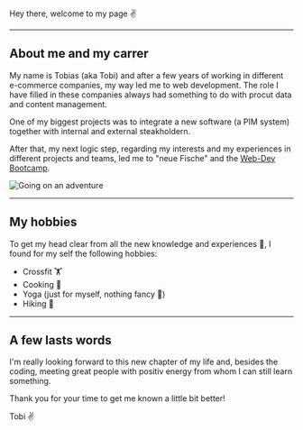 Hey there, welcome to my page ✌️

---

## About me and my carrer

My name is Tobias (aka Tobi) and after a few years of working in different e-commerce companies, my way led me to web development.
The role I have filled in these companies always had something to do with procut data and content management.

One of my biggest projects was to integrate a new software (a PIM system) together with internal and external steakholdern.

After that, my next logic step, regarding my interests and my experiences in different projects and teams, led me to "neue Fische" and the [Web-Dev Bootcamp](https://www.neuefische.de/bootcamp/web-development).

![Going on an adventure](https://media3.giphy.com/media/VGG8UY1nEl66Y/giphy.gif?cid=ecf05e477mfn91q4kqzduh1oy2lqf6evvevdgt0hygwey1dm&ep=v1_gifs_search&rid=giphy.gif&ct=g)

---

## My hobbies

To get my head clear from all the new knowledge and experiences 🤯, I found for my self the following hobbies:

- Crossfit 🏋️
- Cooking 🍳
- Yoga (just for myself, nothing fancy 🧘)
- Hiking 🥾

---

## A few lasts words

I'm really looking forward to this new chapter of my life and, besides the coding, meeting great people with positiv energy from whom I can still learn something.

Thank you for your time to get me known a little bit better!

Tobi ✌️
